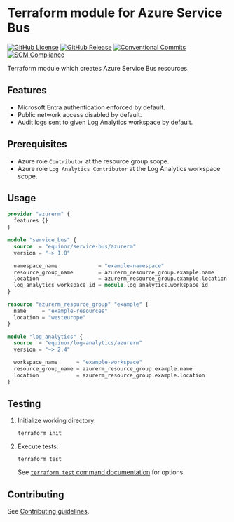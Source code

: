 # Terraform module for Azure Service Bus

[![GitHub License](https://img.shields.io/github/license/equinor/terraform-azurerm-service-bus)](https://github.com/equinor/terraform-azurerm-service-bus/blob/main/LICENSE)
[![GitHub Release](https://img.shields.io/github/v/release/equinor/terraform-azurerm-service-bus)](https://github.com/equinor/terraform-azurerm-service-bus/releases/latest)
[![Conventional Commits](https://img.shields.io/badge/Conventional%20Commits-1.0.0-%23FE5196?logo=conventionalcommits&logoColor=white)](https://conventionalcommits.org)
[![SCM Compliance](https://scm-compliance-api.radix.equinor.com/repos/equinor/terraform-azurerm-service-bus/badge)](https://developer.equinor.com/governance/scm-policy/)

Terraform module which creates Azure Service Bus resources.

## Features

- Microsoft Entra authentication enforced by default.
- Public network access disabled by default.
- Audit logs sent to given Log Analytics workspace by default.

## Prerequisites

- Azure role `Contributor` at the resource group scope.
- Azure role `Log Analytics Contributor` at the Log Analytics workspace scope.

## Usage

```terraform
provider "azurerm" {
  features {}
}

module "service_bus" {
  source  = "equinor/service-bus/azurerm"
  version = "~> 1.8"

  namespace_name             = "example-namespace"
  resource_group_name        = azurerm_resource_group.example.name
  location                   = azurerm_resource_group.example.location
  log_analytics_workspace_id = module.log_analytics.workspace_id
}

resource "azurerm_resource_group" "example" {
  name     = "example-resources"
  location = "westeurope"
}

module "log_analytics" {
  source  = "equinor/log-analytics/azurerm"
  version = "~> 2.4"

  workspace_name      = "example-workspace"
  resource_group_name = azurerm_resource_group.example.name
  location            = azurerm_resource_group.example.location
}
```

## Testing

1. Initialize working directory:

    ```console
    terraform init
    ```

1. Execute tests:

    ```console
    terraform test
    ```

    See [`terraform test` command documentation](https://developer.hashicorp.com/terraform/cli/commands/test) for options.

## Contributing

See [Contributing guidelines](https://github.com/equinor/terraform-baseline/blob/main/CONTRIBUTING.md).
